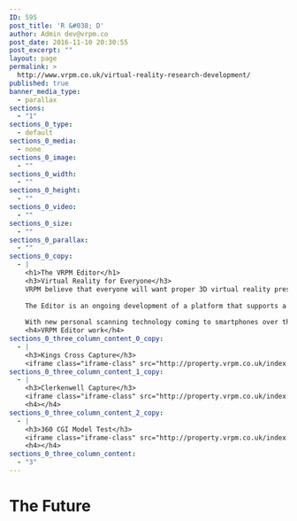 ```yaml
---
ID: 595
post_title: 'R &#038; D'
author: Admin dev@vrpm.co
post_date: 2016-11-10 20:30:55
post_excerpt: ""
layout: page
permalink: >
  http://www.vrpm.co.uk/virtual-reality-research-development/
published: true
banner_media_type:
  - parallax
sections:
  - "1"
sections_0_type:
  - default
sections_0_media:
  - none
sections_0_image:
  - ""
sections_0_width:
  - ""
sections_0_height:
  - ""
sections_0_video:
  - ""
sections_0_size:
  - ""
sections_0_parallax:
  - ""
sections_0_copy:
  - |
    <h1>The VRPM Editor</h1>
    <h3>Virtual Reality for Everyone</h3>
    VRPM believe that everyone will want proper 3D virtual reality presentations within the next five years.   The existing enterprise hardware and cloud based platforms are ideal for professionals in the current space and we expect the quality to continue to improve.  Not everyone can afford expensive hardware and processing fees though.
    
    The Editor is an ongoing development of a platform that supports a number of different cameras to produce VR presentations.   Using a combination of scanning and photogrammetry techniques we are able to quickly produce 3D models from 360 spherical images.
    
    With new personal scanning technology coming to smartphones over the next few years and a surge in popularity of social VR will bring a wealth of opportunities.
    <h4>VRPM Editor work</h4>
sections_0_three_column_content_0_copy:
  - |
    <h3>Kings Cross Capture</h3>
    <iframe class="iframe-class" src="http://property.vrpm.co.uk/index.html?room=wicklow/wicklow_000003" width="100%" height="200px" frameborder="0" scrolling="no" allowfullscreen="allowfullscreen"></iframe>
sections_0_three_column_content_1_copy:
  - |
    <h3>Clerkenwell Capture</h3>
    <iframe class="iframe-class" src="http://property.vrpm.co.uk/index.html?room=stjohns_000001/stjohns_000001" width="100%" height="200px" frameborder="0" scrolling="no" allowfullscreen="allowfullscreen"></iframe>
    <h4></h4>
sections_0_three_column_content_2_copy:
  - |
    <h3>360 CGI Model Test</h3>
    <iframe class="iframe-class" src="http://property.vrpm.co.uk/index.html?room=wolf_000001/wolf_000001" width="100%" height="200px" frameborder="0" scrolling="no" allowfullscreen="allowfullscreen"></iframe>
    <h4></h4>
sections_0_three_column_content:
  - "3"
---
```

<h1>The Future</h1>